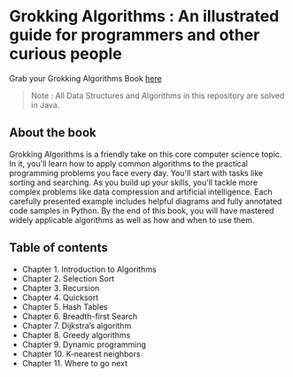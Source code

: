 # Grokking Algorithms : An illustrated guide for programmers and other curious people
Grab your Grokking Algorithms Book [here](https://www.oreilly.com/library/view/grokking-algorithms/9781617292231/) 

>Note : All Data Structures and Algorithms in this repository are solved in Java.

## About the book
Grokking Algorithms is a friendly take on this core computer science topic. 
In it, you'll learn how to apply common algorithms to the practical programming problems you face every day. You'll start with tasks like sorting and searching. 
As you build up your skills, you'll tackle more complex problems like data compression and artificial intelligence. 
Each carefully presented example includes helpful diagrams and fully annotated code samples in Python. 
By the end of this book, you will have mastered widely applicable algorithms as well as how and when to use them.

## Table of contents
* Chapter 1. Introduction to Algorithms
* Chapter 2. Selection Sort
* Chapter 3. Recursion
* Chapter 4. Quicksort
* Chapter 5. Hash Tables
* Chapter 6. Breadth-first Search
* Chapter 7. Dijkstra’s algorithm
* Chapter 8. Greedy algorithms
* Chapter 9. Dynamic programming
* Chapter 10. K-nearest neighbors
* Chapter 11. Where to go next
